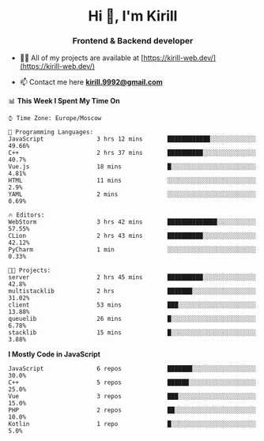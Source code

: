 <h1 align="center">Hi 👋, I'm Kirill</h1>
<h3 align="center">Frontend & Backend developer</h3>

- 👨‍💻 All of my projects are available at [https://kirill-web.dev/](https://kirill-web.dev/)

- 📫 Contact me here **kirill.9992@gmail.com**











<!--START_SECTION:waka-->
📊 **This Week I Spent My Time On** 

```text
⌚︎ Time Zone: Europe/Moscow

💬 Programming Languages: 
JavaScript               3 hrs 12 mins       ████████████░░░░░░░░░░░░░   49.66% 
C++                      2 hrs 37 mins       ██████████░░░░░░░░░░░░░░░   40.7% 
Vue.js                   18 mins             █░░░░░░░░░░░░░░░░░░░░░░░░   4.81% 
HTML                     11 mins             ░░░░░░░░░░░░░░░░░░░░░░░░░   2.9% 
YAML                     2 mins              ░░░░░░░░░░░░░░░░░░░░░░░░░   0.69%

🔥 Editors: 
WebStorm                 3 hrs 42 mins       ██████████████░░░░░░░░░░░   57.55% 
CLion                    2 hrs 43 mins       ██████████░░░░░░░░░░░░░░░   42.12% 
PyCharm                  1 min               ░░░░░░░░░░░░░░░░░░░░░░░░░   0.33%

🐱‍💻 Projects: 
server                   2 hrs 45 mins       ██████████░░░░░░░░░░░░░░░   42.8% 
multistacklib            2 hrs               ███████░░░░░░░░░░░░░░░░░░   31.02% 
client                   53 mins             ███░░░░░░░░░░░░░░░░░░░░░░   13.88% 
queuelib                 26 mins             █░░░░░░░░░░░░░░░░░░░░░░░░   6.78% 
stacklib                 15 mins             █░░░░░░░░░░░░░░░░░░░░░░░░   3.88%

```

**I Mostly Code in JavaScript** 

```text
JavaScript               6 repos             ███████░░░░░░░░░░░░░░░░░░   30.0% 
C++                      5 repos             ██████░░░░░░░░░░░░░░░░░░░   25.0% 
Vue                      3 repos             ███░░░░░░░░░░░░░░░░░░░░░░   15.0% 
PHP                      2 repos             ██░░░░░░░░░░░░░░░░░░░░░░░   10.0% 
Kotlin                   1 repo              █░░░░░░░░░░░░░░░░░░░░░░░░   5.0%

```



<!--END_SECTION:waka-->
